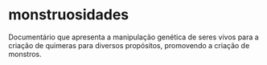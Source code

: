 # monstruosidades
Documentário que apresenta a manipulação genética de seres vivos para a criação de quimeras para diversos propósitos, promovendo a criação de monstros.
